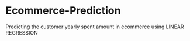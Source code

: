 # Ecommerce-Prediction
Predicting the customer yearly spent amount in ecommerce using LINEAR REGRESSION
